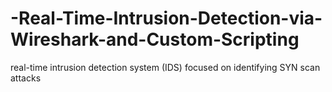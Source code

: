 # -Real-Time-Intrusion-Detection-via-Wireshark-and-Custom-Scripting
real-time intrusion detection system (IDS) focused on identifying SYN scan attacks
